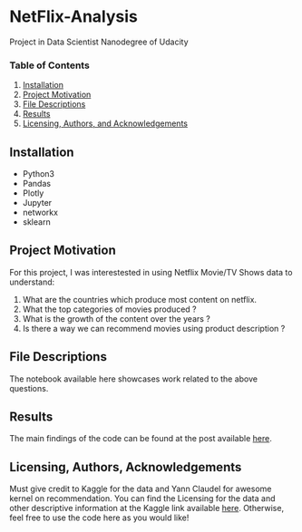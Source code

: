# NetFlix-Analysis
Project in Data Scientist Nanodegree of Udacity

### Table of Contents

1. [Installation](#installation)
2. [Project Motivation](#motivation)
3. [File Descriptions](#files)
4. [Results](#results)
5. [Licensing, Authors, and Acknowledgements](#licensing)

## Installation <a name="installation"></a>
* Python3
* Pandas
* Plotly
* Jupyter
* networkx
* sklearn

## Project Motivation<a name="motivation"></a>

For this project, I was interestested in using Netflix Movie/TV Shows data to understand:

1. What are the countries which produce most content on netflix.
2. What the top categories of movies produced ?
3. What is the growth of the content over the years ?
4. Is there a way we can recommend movies using product description ?

## File Descriptions <a name="files"></a>

The notebook available here showcases work related to the above questions.  

## Results<a name="results"></a>

The main findings of the code can be found at the post available [here](https://medium.com/@ajain3982/netflix-movie-analysis-42cce5ceb592).

## Licensing, Authors, Acknowledgements<a name="licensing"></a>

Must give credit to Kaggle for the data and Yann Claudel for awesome kernel on recommendation. You can find the Licensing for the data and other descriptive information at the Kaggle link available [here](https://www.kaggle.com/shivamb/netflix-shows).  Otherwise, feel free to use the code here as you would like! 
